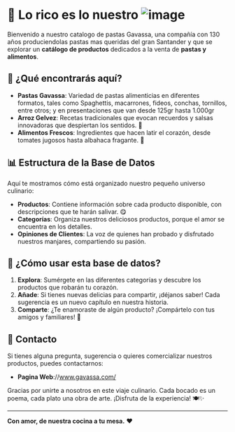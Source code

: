 # 🍝 **Lo rico es lo nuestro** ![image](https://github.com/user-attachments/assets/8a4a9f40-75b2-43a2-ab4a-4db11361d05c)


Bienvenido a nuestro catalogo de pastas Gavassa, una compañía con 130 años produciendolas pastas mas queridas del gran Santander y que se explorar un **catálogo de productos** dedicados a la venta de **pastas y alimentos**. 

## 🌟 **¿Qué encontrarás aquí?**

- **Pastas Gavassa**: Variedad de pastas alimenticias en diferentes formatos, tales como Spaghettis, macarrones, fideos, conchas, tornillos, entre otros; y en presentaciones que van desde 125gr hasta 1.000gr
- **Arroz Gelvez**: Recetas tradicionales que evocan recuerdos y salsas innovadoras que despiertan los sentidos. 🍅
- **Alimentos Frescos**: Ingredientes que hacen latir el corazón, desde tomates jugosos hasta albahaca fragante. 🌿

## 📊 **Estructura de la Base de Datos**

Aquí te mostramos cómo está organizado nuestro pequeño universo culinario:

- **Productos**: Contiene información sobre cada producto disponible, con descripciones que te harán salivar. 😋
- **Categorías**: Organiza nuestros deliciosos productos, porque el amor se encuentra en los detalles.
- **Opiniones de Clientes**: La voz de quienes han probado y disfrutado nuestros manjares, compartiendo su pasión.

## 📜 **¿Cómo usar esta base de datos?**

1. **Explora**: Sumérgete en las diferentes categorías y descubre los productos que robarán tu corazón.
2. **Añade**: Si tienes nuevas delicias para compartir, ¡déjanos saber! Cada sugerencia es un nuevo capítulo en nuestra historia.
3. **Comparte**: ¿Te enamoraste de algún producto? ¡Compártelo con tus amigos y familiares! 🥰

## 💌 **Contacto**

Si tienes alguna pregunta, sugerencia o quieres comercializar nuestros productos, puedes contactarnos:

- **Pagina Web**://www.gavassa.com/

Gracias por unirte a nosotros en este viaje culinario. Cada bocado es un poema, cada plato una obra de arte. ¡Disfruta de la experiencia! 🍽️✨

---

**Con amor, de nuestra cocina a tu mesa.** ❤️
